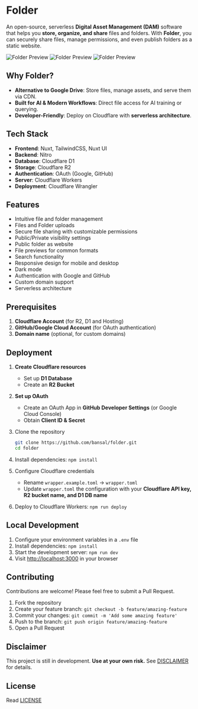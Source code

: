 # Folder

An open-source, serverless **Digital Asset Management (DAM)** software that helps you **store, organize, and share** files and folders. With **Folder**, you can securely share files, manage permissions, and even publish folders as a static website.

![Folder Preview](https://folder.run/preview/0.0.png)
![Folder Preview](https://folder.run/preview/6.0.png)
![Folder Preview](https://folder.run/preview/1.0.png)

## Why Folder?

- **Alternative to Google Drive**: Store files, manage assets, and serve them via CDN.
- **Built for AI & Modern Workflows**: Direct file access for AI training or querying.
- **Developer-Friendly**: Deploy on Cloudflare with **serverless architecture**.

## Tech Stack

- **Frontend**: Nuxt, TailwindCSS, Nuxt UI
- **Backend**: Nitro
- **Database**: Cloudflare D1
- **Storage**: Cloudflare R2
- **Authentication**: OAuth (Google, GitHub)
- **Server**: Cloudflare Workers
- **Deployment**: Cloudflare Wrangler

## Features

- Intuitive file and folder management
- Files and Folder uploads
- Secure file sharing with customizable permissions
- Public/Private visibility settings
- Public folder as website
- File previews for common formats
- Search functionality
- Responsive design for mobile and desktop
- Dark mode
- Authentication with Google and GitHub
- Custom domain support
- Serverless architecture

## Prerequisites

1. **Cloudflare Account** (for R2, D1 and Hosting)
2. **GitHub/Google Cloud Account** (for OAuth authentication)
3. **Domain name** (optional, for custom domains)

## Deployment

1. **Create Cloudflare resources**
   - Set up **D1 Database**
   - Create an **R2 Bucket**
2. **Set up OAuth**
   - Create an OAuth App in **GitHub Developer Settings** (or Google Cloud Console)
   - Obtain **Client ID & Secret**
3. Clone the repository

   ```sh
   git clone https://github.com/bansal/folder.git
   cd folder
   ```

4. Install dependencies: `npm install`
5. Configure Cloudflare credentials
   - Rename `wrapper.example.toml` → `wrapper.toml`
   - Update `wrapper.toml` the configuration with your **Cloudflare API key, R2 bucket name, and D1 DB name**
6. Deploy to Cloudflare Workers: `npm run deploy`

## Local Development

1. Configure your environment variables in a `.env` file
2. Install dependencies: `npm install`
3. Start the development server: `npm run dev`
4. Visit [http://localhost:3000](http://localhost:3000) in your browser

## Contributing

Contributions are welcome! Please feel free to submit a Pull Request.

1. Fork the repository
2. Create your feature branch: `git checkout -b feature/amazing-feature`
3. Commit your changes: `git commit -m 'Add some amazing feature'`
4. Push to the branch: `git push origin feature/amazing-feature`
5. Open a Pull Request

## Disclaimer

This project is still in development. **Use at your own risk.** See [DISCLAIMER](DISCLAIMER.md) for details.

## License

Read [LICENSE](LICENSE)
